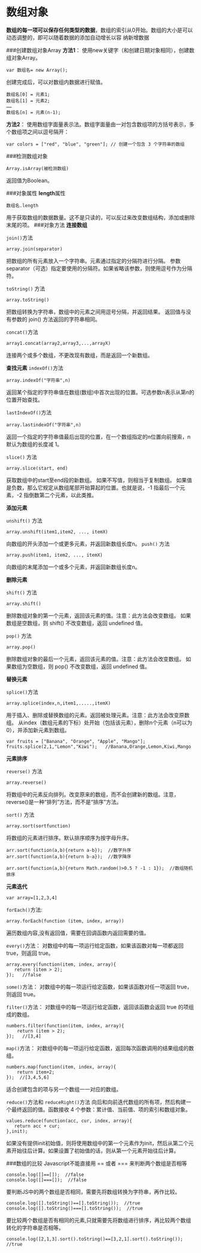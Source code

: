 数组对象
===================
**数组的每一项可以保存任何类型的数据**，数组的索引从0开始。数组的大小是可以动态调整的，即可以随着数据的添加自动增长以容
纳新增数据

###创建数组对象Array
**方法1**：
使用new关键字（和创建日期对象相同），创建数组对象Array。

    var 数组名= new Array();
创建完成后，可以对数组内数据进行赋值。

    数组名[0] = 元素1;
    数组名[1] = 元素2;
    ……
    数组名[n] = 元素(n-1);

**方法2**：
使用数组字面量表示法。数组字面量由一对包含数组项的方括号表示，多个数组项之间以逗号隔开：

    var colors = ["red", "blue", "green"]; // 创建一个包含 3 个字符串的数组

###检测数组对象

    Array.isArray(被检测数组)
返回值为Boolean。

###对象属性
**length**属性

    数组名.length

用于获取数组的数据数量。这不是只读的，可以反过来改变数组结构，添加或删除末尾的项。
###对象方法
**连接数组**

`join()`方法

    array.join(separator)
把数组的所有元素放入一个字符串。元素通过指定的分隔符进行分隔。
参数separator（可选）指定要使用的分隔符。如果省略该参数，则使用逗号作为分隔符。

`toString()` 方法

    array.toString()

把数组转换为字符串，数组中的元素之间用逗号分隔，并返回结果。
返回值与没有参数的 join() 方法返回的字符串相同。


`concat()`方法

    array1.concat(array2,array3,...,arrayX)
连接两个或多个数组，不更改现有数组，而是返回一个新数组。



**查找元素**
`indexOf()`方法

    array.indexOf("字符串",n)
返回某个指定的字符串值在数组(数组)中首次出现的位置。可选参数n表示从第n的位置开始查找。

`lastIndexOf()`方法

    array.lastindexOf("字符串",n)
返回一个指定的字符串值最后出现的位置，在一个数组指定的n位置向前搜索，n默认为数组的长度减 1。


`slice()` 方法

    array.slice(start, end)
获取数组中的start至end段的新数组。
如果不写值，则相当于复制数组。
如果值是负数，那么它规定从数组尾部开始算起的位置。也就是说，-1 指最后一个元素，-2 指倒数第二个元素，以此类推。

**添加元素**

`unshift()` 方法

    array.unshift(item1,item2, ..., itemX)
向数组的开头添加一个或更多元素，并返回新数组长度n。
`push()` 方法

    array.push(item1, item2, ..., itemX)
向数组的末尾添加一个或多个元素，并返回新数组长度n。

**删除元素**

`shift()` 方法

    array.shift()
删除数组对象的第一个元素，返回该元素的值。注意：此方法会改变数组。
如果数组是空数组，则 shift() 不改变数组，返回 undefined 值。

`pop()` 方法

    array.pop()
删除数组对象的最后一个元素，返回该元素的值。注意：此方法会改变数组。
如果数组为空数组，则 pop() 不改变数组，返回 undefined 值。

**替换元素**

`splice()`方法

    array.splice(index,n,item1,.....,itemX)
用于插入、删除或替换数组的元素。返回被处理元素。注意：此方法会改变原数组。
从index（数组元素的下标）处开始（包括该元素），删除n个元素（n可以为0），并添加新元素到数组。

    var fruits = ["Banana", "Orange", "Apple", "Mango"];
    fruits.splice(2,1,"Lemon","Kiwi");   //Banana,Orange,Lemon,Kiwi,Mango

**元素排序**

`reverse()` 方法

    array.reverse()
将数组中的元素反向排列。改变原来的数组，而不会创建新的数组。注意，reverse()是一种“排列”方法，而不是“排序”方法。

`sort()` 方法

    array.sort(sortfunction)
将数组的元素进行排序。默认排序顺序为按字母升序。

    arr.sort(function(a,b){return a-b});  //数字升序
    arr.sort(function(a,b){return b-a});  //数字降序
    
    arr.sort(function(a,b){return Math.random()>0.5 ? -1 : 1});  //数组随机排序

**元素迭代**

    var array=[1,2,3,4]

`forEach()`方法:

    array.forEach(function (item, index, array))
遍历数组内容,没有返回值，需要在回调函数内返回需要的值。

`every()`方法：
对数组中的每一项运行给定函数，如果该函数对每一项都返回 true，则返回 true。

    array.every(function(item, index, array){ 
       return (item > 2); 
    });   //false

 `some()`方法：
对数组中的每一项运行给定函数，如果该函数对任一项返回 true，则返回 true。

 `filter()`方法：
对数组中的每一项运行给定函数，返回该函数会返回 true 的项组成的数组。

    numbers.filter(function(item, index, array){ 
        return (item > 2); 
    });   //[3,4]

`map()`方法：
对数组中的每一项运行给定函数，返回每次函数调用的结果组成的数组。

    numbers.map(function(item, index, array){ 
        return item+2; 
    });  //[3,4,5,6]
适合创建包含的项与另一个数组一一对应的数组。

`reduce()`方法和 `reduceRight()`方法
向后和向前迭代数组的所有项，然后构建一个最终返回的值。函数接收 4 个参数：累计值、当前值、项的索引和数组对象。

    values.reduce(function(acc, cur, index, array){ 
       return acc + cur; 
    },init);
如果没有提供init初始值，则将使用数组中的第一个元素作为init，然后从第二个元素开始往后计算。如果设置了初始值的话，则从第一个元素开始往后计算。

###数组的比较
Javascript不能直接用 == 或者 === 来判断两个数组是否相等

    console.log([]==[]);  //false
    console.log([]===[]);  //false
要判断JS中的两个数组是否相同，需要先将数组转换为字符串，再作比较。

    console.log([].toString()==[].toString());  //true
    console.log([].toString()===[].toString());  //true
要比较两个数组是否有相同的元素,只就需要先将数组进行排序，再比较两个数组转化的字符串是否相等。

    console.log([2,1,3].sort().toString()==[3,2,1].sort().toString());  //true





